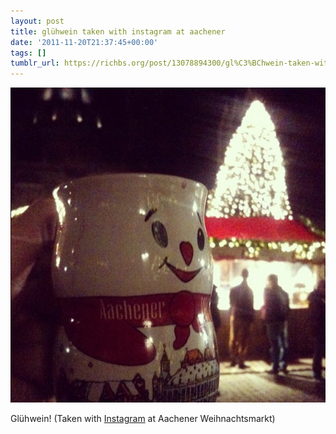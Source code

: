 ```yaml
---
layout: post
title: glühwein taken with instagram at aachener
date: '2011-11-20T21:37:45+00:00'
tags: []
tumblr_url: https://richbs.org/post/13078894300/gl%C3%BChwein-taken-with-instagram-at-aachener
---
```

 ![](/tumblr_files/tumblr_luzaqysTjq1qzrvz1o1_640.jpg)  

Glühwein! (Taken with [Instagram](http://instagr.am) at Aachener Weihnachtsmarkt)

